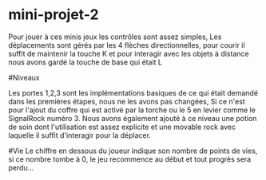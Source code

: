 # mini-projet-2

Pour jouer à ces minis jeux les contrôles sont assez simples, Les déplacements sont gérés par les 4 flèches directionnelles, pour courir il suffit de maintenir la touche K et pour interagir avec les objets à distance nous avons gardé la touche de base qui était L 

#Niveaux 

Les portes 1,2,3 sont les implémentations basiques de ce qui était demandé dans les premières étapes, nous ne les avons pas changées, Si ce n'est pour l'ajout du coffre qui est activé par la torche ou le 5 en levier comme le SignalRock numéro 3. Nous avons également ajouté à ce niveau une potion de soin dont l'utilisation est assez explicite et une movable rock avec laquelle il suffit d'interagir pour la déplacer.

#Vie
Le chiffre en dessous du joueur indique son nombre de points de vies, si ce nombre tombe à 0, le jeu recommence au début et tout progrès sera perdu...